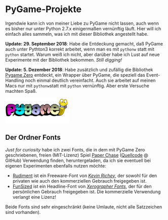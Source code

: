 # PyGame-Projekte

Irgendwie kann ich von meiner Liebe zu PyGame nicht lassen, auch wenn es bisher nur unter Python 2.7.x einigermaßen vernünftig läuft. Hier will ich einfach alles sammeln, was ich mit dieser Bibliothek angestellt habe.

**Update: 29. September 2018**: Habe die Entdeckung gemacht, daß PyGame auch unter Pythton3 korrekt arbeitet, wenn man es mit `pythonw` statt mit `python` startet. Warum weiß ich nicht, aber darüber habe ich Lust auf neue Experimente mit der Bibliothek bekommen. *Still digging!*

**Update: 5. Dezember 2018**: Habe zusätzlich und zufällig die Bibliothek [Pygame Zero](https://pygame-zero.readthedocs.io/en/stable/introduction.html) entdeckt, ein Wrapper über PyGame, die speziell das Event-Handling noch einmal deutlich vereinfacht. Auch sie arbeitet auf meinen Macs nur mit `pythonw`statt mit `python` vernünftig. Aber erste Versuche machten Spaß.

![PyGame bunt](pygamebunt.png)

## Der Ordner Fonts

*Just for curiosity* habe ich zwei Fonts, die in dem mit PyGame Zero geschriebenen, freien (MIT-Lizenz) Spiel [Paper Chase](https://madewith.mu/mu/pygame/pygamezero/2018/06/22/paperchase.html) ([Quellcode](https://github.com/ntoll/paperchase) @ GitHub) Verwendung finden, heruntergeladen, da ich sie eventuell bei eigenen Experimenten ebenfalls nutzen möchte:

- [Rudiment](https://www.fontspace.com/kevin-richey/rudiment) ist ein Freeware-Font von *[Kevin Richey](https://www.fontspace.com/xerographer-fonts)*, der sowohl für den privaten wie auch den kommerziellen Gebrauch freigegeben ist.
- [FunSized](https://www.fontspace.com/xerographer-fonts/funsized) ist ein Headline-Font von *[Xerographer Fonts](https://www.fontspace.com/xerographer-fonts)*, der für den persönlichen Gebrauch freigegeben ist. Die kommerzielle Verwendung verlangt eine Lizenz!

Beide Fonts sind sehr eingeschränkt (keine Umlaute, nicht alle Satzzeichen sind vorhanden).
